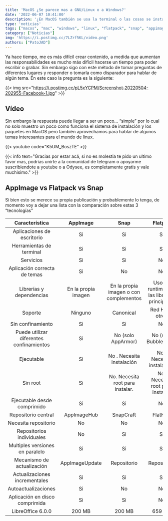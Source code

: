 ```yaml
---
title: 'MacOS ¿Se parece mas a GNU/Linux o a Windows?'
date: '2022-06-07 10:41:00'
description: '¿En MacOS también se usa la terminal o las cosas se instalan como windows? Con esta “esencia” iniciaba la pregunta que nos llevó a hablar sobre varios temas.'
type: 'noticias'
tags: ["macos", "mac", "windows", "linux", "flatpack", "snap", "appimage", "terminal", "consola", "shell", "canonical", "instalacion", "duda", "video"]
category: ["Noticias"]
img: 'https://i.postimg.cc/7LZrf5KL/video.png'
authors: ["PatoJAD"]
---
```


Ya hace tiempo, me es más difícil crear contenido, a medida que aumentan las responsabilidades es mucho más difícil hacerse un tiempo para poder escribir o grabar. Sin embargo sigo con este método de tomar preguntas de diferentes lugares y responder o tomarla como disparador para hablar de algún tema. En este caso la pregunta es la siguiente:

{{< img src="https://i.postimg.cc/pL5xYCPM/Screenshot-20220504-202955-Facebook-1.jpg" >}}

## Vídeo

Sin embargo la respuesta puede llegar a ser un poco… “simple” por lo cual no solo muestro un poco como funciona el sistema de instalación y los paquetes en MacOS pero también aprovechamos para hablar de algunos temas interesantes para el mundo de linux.

{{< youtube code="K5UM_BoszTE" >}}

{{< info text="Gracias por estar acá, si no es molestia te pido un ultimo favor mas, podrias unirte a la comunidad de telegram o apoyarme suscribiendote a youtube o a Odysee, es completamente gratis y vale muchisimo." >}}

## AppImage vs Flatpack vs Snap

Si bien esto se merece su propia publicación y probablemente lo tenga, de momento voy a dejar una lista con la comparación sobre estas 3 “tecnologías”

| Característica | AppImage | Snap | Flatpak |
|:--------------:|:--------:|:----:|:-------:|
| Aplicaciones de escritorio | Si | Si | Si |
| Herramientas de terminal | Si | Si | Si |
| Servicios | Si | Si | No |
| Aplicación correcta de temas | Si | No | No |
| Librerías y dependencias | En la propia imagen | En la propia imagen o con complementos | Uso de runtimes de las librerías principales |
| Soporte | Ninguno | Canonical | Red Hat y otros |
| Sin confinamiento | Si | Si | No |
| Puede utilizar diferentes confinamientos | Si | No (solo AppArmor) | No (solo Bubblewrap) |
| Ejecutable | Si | No . Necesita instalación | No . Necesita instalación |
| Sin root | Si | No. Necesita root para instalar. | No. Necesita root para instalar. |
| Ejecutable desde comprimido | Si | Si | No |
| Repositorio central | AppImageHub | SnapCraft | FlatHub |
| Necesita repositorio | No | No | No |
| Repositorios individuales | No | Si | Si |
| Multiples versiones en paralelo | Si | Si | Si |
| Mecanismo de actualización | AppImageUpdate | Repositorio | Repositorio |
| Actualizaciones incrementales | Si | Si | Si |
| Autoactualizaciones | Si | No | No |
| Aplicación en disco comprimida | Si | Si | No |
| LibreOffice 6.0.0 | 200 MB | 200 MB | 659 MB |
